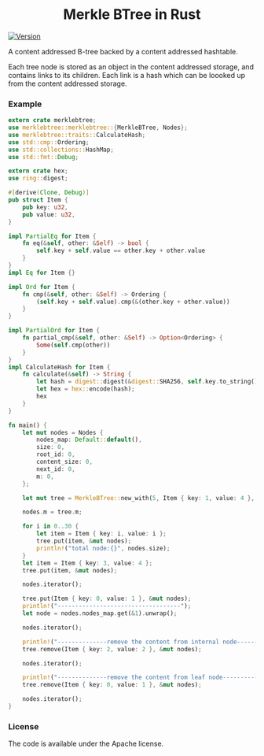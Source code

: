 <h1 align="center">Merkle BTree in Rust</h1>
<p >
<a href="#"><img src="https://img.shields.io/badge/version-0.1.0-brightgreen.svg" alt="Version"></a>
</p>

A content addressed B-tree backed by a content addressed hashtable.

Each tree node is stored as an object in the content addressed storage, and contains links to its children. Each link is a hash which can be loooked up from the content addressed storage.

### Example
```rust
extern crate merklebtree;
use merklebtree::merklebtree::{MerkleBTree, Nodes};
use merklebtree::traits::CalculateHash;
use std::cmp::Ordering;
use std::collections::HashMap;
use std::fmt::Debug;

extern crate hex;
use ring::digest;

#[derive(Clone, Debug)]
pub struct Item {
    pub key: u32,
    pub value: u32,
}

impl PartialEq for Item {
    fn eq(&self, other: &Self) -> bool {
        self.key + self.value == other.key + other.value
    }
}
impl Eq for Item {}

impl Ord for Item {
    fn cmp(&self, other: &Self) -> Ordering {
        (self.key + self.value).cmp(&(other.key + other.value))
    }
}

impl PartialOrd for Item {
    fn partial_cmp(&self, other: &Self) -> Option<Ordering> {
        Some(self.cmp(other))
    }
}
impl CalculateHash for Item {
    fn calculate(&self) -> String {
        let hash = digest::digest(&digest::SHA256, self.key.to_string().as_ref());
        let hex = hex::encode(hash);
        hex
    }
}

fn main() {
    let mut nodes = Nodes {
        nodes_map: Default::default(),
        size: 0,
        root_id: 0,
        content_size: 0,
        next_id: 0,
        m: 0,
    };

    let mut tree = MerkleBTree::new_with(5, Item { key: 1, value: 4 }, &mut nodes);

    nodes.m = tree.m;

    for i in 0..30 {
        let item = Item { key: i, value: i };
        tree.put(item, &mut nodes);
        println!("total node:{}", nodes.size);
    }
    let item = Item { key: 3, value: 4 };
    tree.put(item, &mut nodes);

    nodes.iterator();

    tree.put(Item { key: 0, value: 1 }, &mut nodes);
    println!("-----------------------------------");
    let node = nodes.nodes_map.get(&1).unwrap();

    nodes.iterator();

    println!("--------------remove the content from internal node---------------------");
    tree.remove(Item { key: 2, value: 2 }, &mut nodes);

    nodes.iterator();

    println!("--------------remove the content from leaf node---------------------");
    tree.remove(Item { key: 0, value: 1 }, &mut nodes);

    nodes.iterator();
}


```

### License
The code is available under the Apache license.